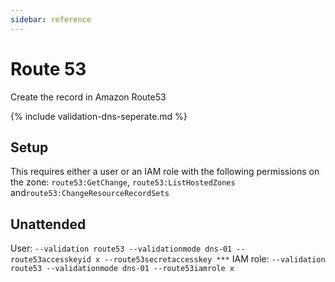 ```yaml
---
sidebar: reference
---
```


# Route 53
Create the record in Amazon Route53

{% include validation-dns-seperate.md %}

## Setup
This requires either a user or an IAM role with the following permissions on the zone: 
`route53:GetChange`, `route53:ListHostedZones` and`route53:ChangeResourceRecordSets`

## Unattended 
User:
`--validation route53 --validationmode dns-01 --route53accesskeyid x --route53secretaccesskey ***`
IAM  role:
`--validation route53 --validationmode dns-01 --route53iamrole x`